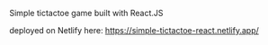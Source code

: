 Simple tictactoe game built with React.JS 

deployed on Netlify here: https://simple-tictactoe-react.netlify.app/